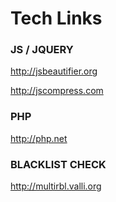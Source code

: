 # Tech Links

### JS / JQUERY
http://jsbeautifier.org

http://jscompress.com

### PHP
http://php.net

### BLACKLIST CHECK
http://multirbl.valli.org

